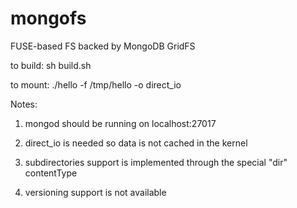 mongofs
=======

FUSE-based FS backed by MongoDB GridFS

to build: sh build.sh

to mount: ./hello -f /tmp/hello -o direct_io

Notes:

1. mongod should be running on localhost:27017

2. direct_io is needed so data is not cached in the kernel

3. subdirectories support is implemented through the special "dir"
contentType

4. versioning support is not available
